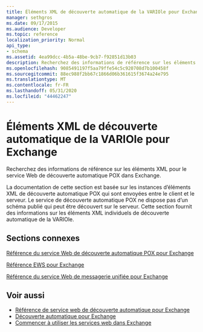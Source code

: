 ```yaml
---
title: Éléments XML de découverte automatique de la VARIOle pour Exchange
manager: sethgros
ms.date: 09/17/2015
ms.audience: Developer
ms.topic: reference
localization_priority: Normal
api_type:
- schema
ms.assetid: 4ea99dcc-4b5a-48be-9cb7-f92851d13b03
description: Recherchez des informations de référence sur les éléments XML pour le service Web de découverte automatique POX dans Exchange.
ms.openlocfilehash: 9085491197f5aa79ffe54c5c920708d7b100458f
ms.sourcegitcommit: 88ec988f2bb67c1866d06b361615f3674a24e795
ms.translationtype: MT
ms.contentlocale: fr-FR
ms.lasthandoff: 05/31/2020
ms.locfileid: "44462247"
---
```

# <a name="pox-autodiscover-xml-elements-for-exchange"></a>Éléments XML de découverte automatique de la VARIOle pour Exchange

Recherchez des informations de référence sur les éléments XML pour le service Web de découverte automatique POX dans Exchange.
  
La documentation de cette section est basée sur les instances d’éléments XML de découverte automatique POX qui sont envoyées entre le client et le serveur. Le service de découverte automatique POX ne dispose pas d’un schéma publié qui peut être découvert sur le serveur. Cette section fournit des informations sur les éléments XML individuels de découverte automatique de la VARIOle.
  
## <a name="related-sections"></a>Sections connexes
<a name="bk_RelatedSections"> </a>

[Référence du service Web de découverte automatique POX pour Exchange](pox-autodiscover-web-service-reference-for-exchange.md)
  
[Référence EWS pour Exchange](ews-reference-for-exchange.md)
  
[Référence du service Web de messagerie unifiée pour Exchange](unified-messaging-web-service-reference-for-exchange.md)
  
## <a name="see-also"></a>Voir aussi

- [Référence de service web de découverte automatique pour Exchange](autodiscover-web-service-reference-for-exchange.md)
- [Découverte automatique pour Exchange](../exchange-web-services/autodiscover-for-exchange.md)
- [Commencer à utiliser les services web dans Exchange](../exchange-web-services/start-using-web-services-in-exchange.md)
    

